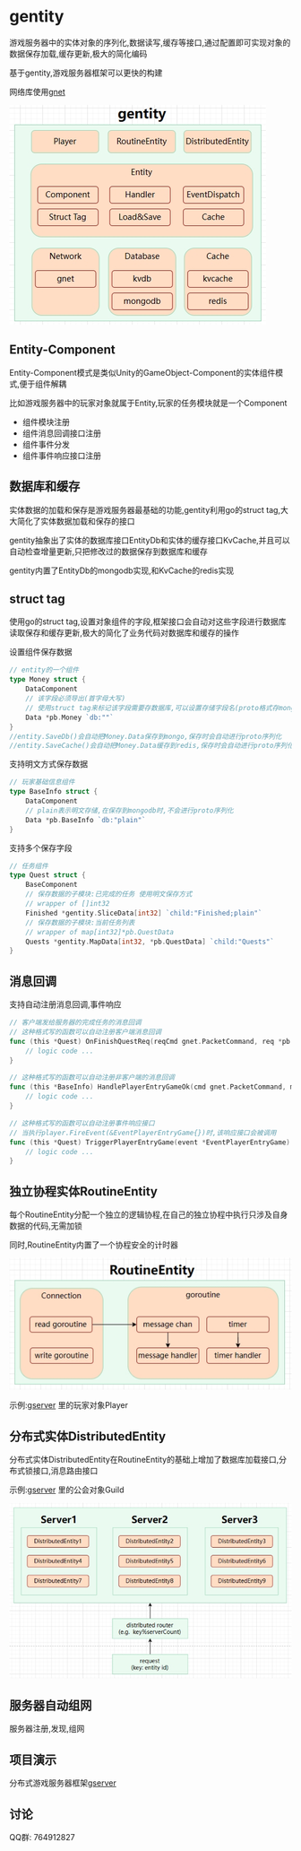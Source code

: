# gentity
游戏服务器中的实体对象的序列化,数据读写,缓存等接口,通过配置即可实现对象的数据保存加载,缓存更新,极大的简化编码

基于gentity,游戏服务器框架可以更快的构建

网络库使用[gnet](https://github.com/fish-tennis/gnet)

![gentity](https://github.com/fish-tennis/doc/blob/master/imgs/gentity/gentity.png)

## Entity-Component
Entity-Component模式是类似Unity的GameObject-Component的实体组件模式,便于组件解耦

比如游戏服务器中的玩家对象就属于Entity,玩家的任务模块就是一个Component

- 组件模块注册
- 组件消息回调接口注册
- 组件事件分发
- 组件事件响应接口注册

## 数据库和缓存
实体数据的加载和保存是游戏服务器最基础的功能,gentity利用go的struct tag,大大简化了实体数据加载和保存的接口

gentity抽象出了实体的数据库接口EntityDb和实体的缓存接口KvCache,并且可以自动检查增量更新,只把修改过的数据保存到数据库和缓存

gentity内置了EntityDb的mongodb实现,和KvCache的redis实现

## struct tag
使用go的struct tag,设置对象组件的字段,框架接口会自动对这些字段进行数据库读取保存和缓存更新,极大的简化了业务代码对数据库和缓存的操作

设置组件保存数据
```go
// entity的一个组件
type Money struct {
    DataComponent
    // 该字段必须导出(首字母大写)
    // 使用struct tag来标记该字段需要存数据库,可以设置存储字段名(proto格式存mongo时,使用全小写格式)
    Data *pb.Money `db:""`
}
//entity.SaveDb()会自动把Money.Data保存到mongo,保存时会自动进行proto序列化
//entity.SaveCache()会自动把Money.Data缓存到redis,保存时会自动进行proto序列化
```

支持明文方式保存数据
```go
// 玩家基础信息组件
type BaseInfo struct {
    DataComponent
    // plain表示明文存储,在保存到mongodb时,不会进行proto序列化
    Data *pb.BaseInfo `db:"plain"`
}
```

支持多个保存字段
```go
// 任务组件
type Quest struct {
    BaseComponent
    // 保存数据的子模块:已完成的任务 使用明文保存方式
    // wrapper of []int32
    Finished *gentity.SliceData[int32] `child:"Finished;plain"`
    // 保存数据的子模块:当前任务列表
    // wrapper of map[int32]*pb.QuestData
    Quests *gentity.MapData[int32, *pb.QuestData] `child:"Quests"`
}
```

## 消息回调
支持自动注册消息回调,事件响应
```go
// 客户端发给服务器的完成任务的消息回调
// 这种格式写的函数可以自动注册客户端消息回调
func (this *Quest) OnFinishQuestReq(reqCmd gnet.PacketCommand, req *pb.FinishQuestReq) {
	// logic code ...
}
```
```go
// 这种格式写的函数可以自动注册非客户端的消息回调
func (this *BaseInfo) HandlePlayerEntryGameOk(cmd gnet.PacketCommand, msg *pb.PlayerEntryGameOk) { 
	// logic code ...
}
```
```go
// 这种格式写的函数可以自动注册事件响应接口
// 当执行player.FireEvent(&EventPlayerEntryGame{})时,该响应接口会被调用
func (this *Quest) TriggerPlayerEntryGame(event *EventPlayerEntryGame) {
	// logic code ...
}
```

## 独立协程实体RoutineEntity
每个RoutineEntity分配一个独立的逻辑协程,在自己的独立协程中执行只涉及自身数据的代码,无需加锁

同时,RoutineEntity内置了一个协程安全的计时器

![routine entity](https://github.com/fish-tennis/doc/blob/master/imgs/gentity/routineentity.png)

示例:[gserver](https://github.com/fish-tennis/gserver) 里的玩家对象Player

## 分布式实体DistributedEntity
分布式实体DistributedEntity在RoutineEntity的基础上增加了数据库加载接口,分布式锁接口,消息路由接口

示例:[gserver](https://github.com/fish-tennis/gserver) 里的公会对象Guild

![distributed entity](https://github.com/fish-tennis/doc/blob/master/imgs/gentity/distributedentity.png)

## 服务器自动组网
服务器注册,发现,组网

## 项目演示
分布式游戏服务器框架[gserver](https://github.com/fish-tennis/gserver)

## 讨论
QQ群: 764912827